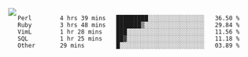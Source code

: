 

<a href="https://github.com/anuraghazra/github-readme-stats">
  <img align="left" src="https://github-readme-stats.vercel.app/api?username=kfly8&count_private=true&show_icons=true&theme=calm" />
</a>


<!--START_SECTION:waka-->

```text
Perl        4 hrs 39 mins   █████████░░░░░░░░░░░░░░░░   36.50 %
Ruby        3 hrs 48 mins   ███████▒░░░░░░░░░░░░░░░░░   29.84 %
VimL        1 hr 28 mins    ███░░░░░░░░░░░░░░░░░░░░░░   11.56 %
SQL         1 hr 25 mins    ██▓░░░░░░░░░░░░░░░░░░░░░░   11.18 %
Other       29 mins         █░░░░░░░░░░░░░░░░░░░░░░░░   03.89 %
```

<!--END_SECTION:waka-->
